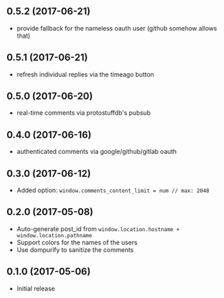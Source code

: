 ## 0.5.2 (2017-06-21)

* provide fallback for the nameless oauth user (github somehow allows that)

## 0.5.1 (2017-06-21)

* refresh individual replies via the timeago button

## 0.5.0 (2017-06-20)

* real-time comments via protostuffdb's pubsub

## 0.4.0 (2017-06-16)

* authenticated comments via google/github/gitlab oauth

## 0.3.0 (2017-06-12)

* Added option: ```window.comments_content_limit = num // max: 2048```

## 0.2.0 (2017-05-08)

* Auto-generate post_id from ```window.location.hostname + window.location.pathname```
* Support colors for the names of the users
* Use dompurify to sanitize the comments

## 0.1.0 (2017-05-06)

* Initial release

